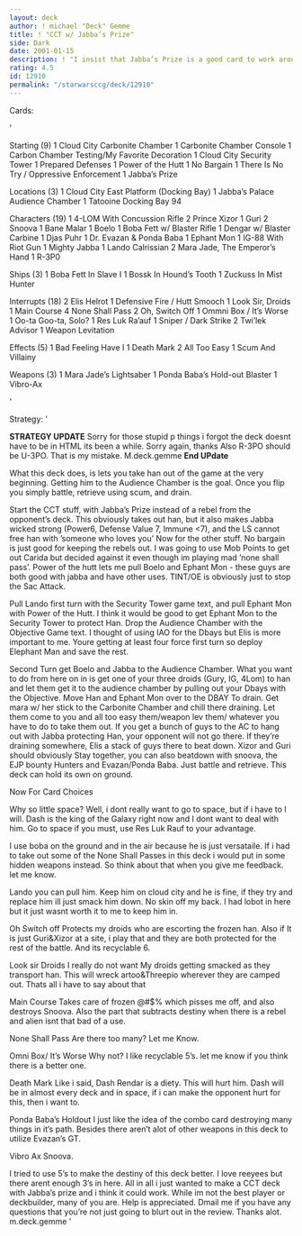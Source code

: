 ```yaml
---
layout: deck
author: ! michael "Deck" Gemme
title: ! "CCT w/ Jabba’s Prize"
side: Dark
date: 2001-01-15
description: ! "I insist that Jabba’s Prize is a good card to work around.  Just let me know what this needs to play well."
rating: 4.5
id: 12910
permalink: "/starwarsccg/deck/12910"
---
```

Cards: 

'

Starting (9)
	 1 Cloud City Carbonite Chamber
	 1 Carbonite Chamber Console
	 1 Carbon Chamber Testing/My Favorite Decoration
	 1 Cloud City Security Tower
	 1 Prepared Defenses
	 1 Power of the Hutt
	 1 No Bargain
	 1 There Is No Try  / Oppressive Enforcement
	 1 Jabba&#8217;s Prize

<p>
Locations (3)
	 1 Cloud City East Platform (Docking Bay)
	 1 Jabba’s Palace Audience Chamber
	 1 Tatooine Docking Bay 94

<p>
Characters (19)
	 1 4-LOM With Concussion Rifle
	 2 Prince Xizor
	 1 Guri
	 2 Snoova
	 1 Bane Malar
	 1 Boelo
	 1 Boba Fett w/ Blaster Rifle
	 1 Dengar w/ Blaster Carbine
	 1 Djas Puhr
	 1 Dr. Evazan & Ponda Baba
	 1 Ephant Mon
	 1 IG-88 With Riot Gun
	 1 Mighty Jabba
	 1 Lando Calrissian
	 2 Mara Jade, The Emperor’s Hand
	 1 R-3P0

<p>
Ships (3)
	 1 Boba Fett In Slave I
	 1 Bossk In Hound’s Tooth
	 1 Zuckuss In Mist Hunter


<p>
Interrupts (18)
	 2 Elis Helrot
	 1 Defensive Fire / Hutt Smooch
	 1 Look Sir, Droids
	 1 Main Course
	 4 None Shall Pass
	 2 Oh, Switch Off
	 1 Ommni Box / It&#8217;s Worse
	 1 Oo-ta Goo-ta, Solo?
	 1 Res Luk Ra’auf
	 1 Sniper / Dark Strike
	 2 Twi&#8217;lek Advisor
	 1 Weapon Levitation

<p>
Effects (5)
	 1 Bad Feeling Have I
	 1 Death Mark
	 2 All Too Easy
	 1 Scum And Villainy
<p>
Weapons (3)
	 1 Mara Jade’s Lightsaber
	 1 Ponda Baba’s Hold-out Blaster
	 1 Vibro-Ax

'

Strategy: '

**STRATEGY UPDATE**
Sorry for those stupid p things i forgot the deck doesnt have to be in HTML its been a while.  Sorry again, thanks
Also R-3PO should be U-3PO.  That is my mistake.
M.deck.gemme
**End UPdate**


What this deck does, is lets you take han out of the game at the very beginning.  Getting him to the Audience Chamber is the goal.  Once you flip you simply battle, retrieve using scum, and drain.

Start the CCT stuff, with Jabba’s Prize instead of a rebel from the opponent’s deck.  This obviously takes out han, but it also makes Jabba wicked strong (Power6, Defense Value 7, Immune <7), and the LS cannot free han with ’someone who loves you’  Now for the other stuff.  No bargain is just good for keeping the rebels out.	I was going to use Mob Points to get out Carida but decided against it even though im playing mad ’none shall pass’.  Power of the hutt lets me pull Boelo and Ephant Mon - these guys are both good with jabba and have other uses.  TINT/OE is obviously just to stop the Sac Attack.

Pull Lando first turn with the Security Tower game text, and pull Ephant Mon with Power of the Hutt.  I think it would be good to get Ephant Mon to the Security Tower to protect Han.	Drop the Audience Chamber with the Objective Game text.  I thought of using IAO for the Dbays but Elis is more important to me.  Youre getting at least four force first turn so deploy Elephant Man and save the rest.

Second Turn get Boelo and Jabba to the Audience Chamber.  What you want to do from here on in is get one of your three droids (Gury, IG, 4Lom) to han and let them get it to the audience chamber by pulling out your Dbays with the Objective.  Move Han and Ephant Mon over to the DBAY To drain.  Get mara w/ her stick to the Carbonite Chamber and chill there draining.  Let them come to you and all too easy them/weapon lev them/ whatever you have to do to take them out.  If you get a bunch of guys to the AC to hang out with Jabba protecting Han, your opponent will not go there.  If they’re draining somewhere, Elis a stack of guys there to beat down.  Xizor and Guri should obviously Stay together, you can also beatdown with snoova, the EJP bounty Hunters and Evazan/Ponda Baba.  Just battle and retrieve.  This deck can hold its own on ground.

Now For Card Choices

Why so little space? 
Well, i dont really want to go to space, but if i have to I will.  Dash is the king of the Galaxy right now and I dont want to deal with him.  Go to space if you must, use Res Luk Rauf to your advantage.

I use boba on the ground and in the air because he is just versataile.	If i had to take out some of the None Shall Passes in this deck i would put in some hidden weapons instead.  So think about that when you give me feedback.  let me know.

Lando you can pull him.  Keep him on cloud city and he is fine, if they try and replace him ill just smack him down.  No skin off my back.  I had lobot in here but it just wasnt worth it to me to keep him in.

Oh Switch off	Protects my droids who are escorting the frozen han.  Also if It is just Guri&Xizor at a site, i play that and they are both protected for the rest of the battle.  And its recyclable 6.

Look sir Droids I really do not want My droids getting smacked as they transport han.	This will wreck artoo&Threepio wherever they are camped out.  Thats all i have to say about that

Main Course Takes care of frozen @#$% which pisses me off, and also destroys Snoova.  Also the part that subtracts destiny when there is a rebel and alien isnt that bad of a use.

None Shall Pass  Are there too many?  Let me Know.

Omni Box/ It’s Worse  Why not?  I like recyclable 5’s.  let me know if you think there is a better one.

Death Mark Like i said, Dash Rendar is a diety.  This will hurt him.  Dash will be in almost every deck and in space, if i can make the opponent hurt for this, then i want to.

Ponda Baba’s Holdout I just like the idea of the combo card destroying many things in it’s path.  Besides there aren’t alot of other weapons in this deck to utilize Evazan’s GT.

Vibro Ax Snoova.

I tried to use 5’s to make the destiny of this deck better.  I love reeyees but there arent enough 3’s in here.  All in all i just wanted to make a CCT deck with Jabba’s prize and i think it could work.  While im not the best player or deckbuilder, many of you are.  Help is appreciated.  Dmail me if you have any questions that you’re not just going to blurt out in the review.  Thanks alot.
m.deck.gemme	 '
